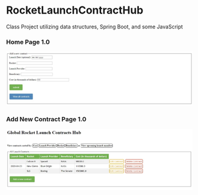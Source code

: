 # RocketLaunchContractHub
 Class Project utilizing data structures, Spring Boot, and some JavaScript

### Home Page 1.0
![Home Page 1.0](./PageViews/Add-contract-page-1.0.jpg)

### Add New Contract Page 1.0
![Add Contract Page 1.0](./PageViews/Home-page-1.0.jpg)